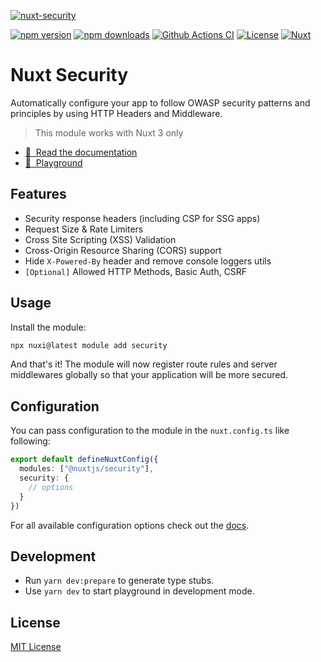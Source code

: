 [![nuxt-security](https://security.nuxtjs.org/preview.png)](https://security.nuxtjs.org)

[![npm version][npm-version-src]][npm-version-href]
[![npm downloads][npm-downloads-src]][npm-downloads-href]
[![Github Actions CI][github-actions-ci-src]][github-actions-ci-href]
[![License][license-src]][license-href]
[![Nuxt][nuxt-src]][nuxt-href]

# Nuxt Security

Automatically configure your app to follow OWASP security patterns and principles by using HTTP Headers and Middleware.

> This module works with Nuxt 3 only

- [📖 &nbsp;Read the documentation](https://security.nuxtjs.org)
- [👾 &nbsp;Playground](https://security.nuxtjs.org/playground)

## Features

- Security response headers (including CSP for SSG apps)
- Request Size & Rate Limiters
- Cross Site Scripting (XSS) Validation
- Cross-Origin Resource Sharing (CORS) support
- Hide `X-Powered-By` header and remove console loggers utils
- `[Optional]` Allowed HTTP Methods, Basic Auth, CSRF

## Usage

Install the module:

```sh
npx nuxi@latest module add security
```

And that's it! The module will now register route rules and server middlewares globally so that your application will be more secured.

## Configuration

You can pass configuration to the module in the `nuxt.config.ts` like following:

```ts
export default defineNuxtConfig({
  modules: ["@nuxtjs/security"],
  security: {
    // options
  }
})
```

For all available configuration options check out the [docs](https://security.nuxtjs.org).

## Development

- Run `yarn dev:prepare` to generate type stubs.
- Use `yarn dev` to start playground in development mode.

## License

[MIT License](./LICENSE)

<!-- Badges -->

[npm-version-src]: https://img.shields.io/npm/v/@nuxtjs/security/latest.svg
[npm-version-href]: https://npmjs.com/package/@nuxtjs/security
[npm-downloads-src]: https://img.shields.io/npm/dt/@nuxtjs/security.svg
[npm-downloads-href]: https://npmjs.com/package/@nuxtjs/security
[github-actions-ci-src]: https://github.com/nuxt-modules/security/actions/workflows/ci.yml/badge.svg
[github-actions-ci-href]: https://github.com/nuxt-modules/security/actions?query=workflow%3Aci
[license-src]: https://img.shields.io/npm/l/@nuxtjs/security.svg
[license-href]: https://npmjs.com/package/@nuxtjs/security
[nuxt-src]: https://img.shields.io/badge/Nuxt-18181B?logo=nuxt.js
[nuxt-href]: https://nuxt.com
